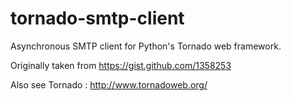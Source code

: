 tornado-smtp-client
===================

Asynchronous SMTP client for Python's Tornado web framework.

Originally taken from https://gist.github.com/1358253

Also see Tornado : http://www.tornadoweb.org/
